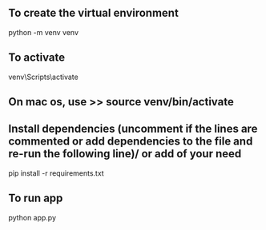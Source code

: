 ## To create the virtual environment
python -m venv venv

## To activate
venv\Scripts\activate
## On mac os, use >> source venv/bin/activate

## Install dependencies (uncomment if the lines are commented or add dependencies to the file and re-run the following line)/ or add of your need
pip install -r requirements.txt

## To run app 
python app.py